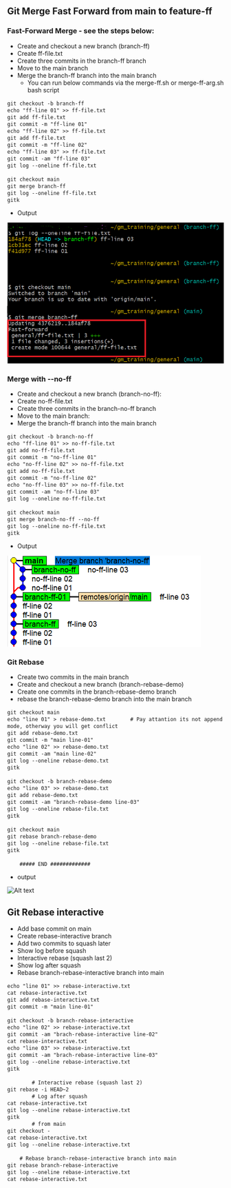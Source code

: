 ## Git Merge Fast Forward from main to feature-ff

### Fast-Forward Merge - see the steps below:
  - Create and checkout a new branch (branch-ff)
  - Create ff-file.txt
  - Create three commits in the branch-ff branch
  - Move to the main branch
  - Merge the branch-ff branch into the main branch
    - You can run below commands via the merge-ff.sh or merge-ff-arg.sh bash script
 
    
```
git checkout -b branch-ff
echo "ff-line 01" >> ff-file.txt
git add ff-file.txt
git commit -m "ff-line 01"
echo "ff-line 02" >> ff-file.txt
git add ff-file.txt
git commit -m "ff-line 02"
echo "ff-line 03" >> ff-file.txt
git commit -am "ff-line 03"
git log --oneline ff-file.txt

git checkout main
git merge branch-ff
git log --oneline ff-file.txt
gitk
```
- Output
  
![Alt text](pic-gh-ff-merge.png) 


### Merge with --no-ff
- Create and checkout a new branch (branch-no-ff):
- Create no-ff-file.txt
- Create three commits in the branch-no-ff branch
- Move to the main branch:
- Merge the branch-ff branch into the main branch

```
git checkout -b branch-no-ff
echo "ff-line 01" >> no-ff-file.txt
git add no-ff-file.txt
git commit -m "no-ff-line 01"
echo "no-ff-line 02" >> no-ff-file.txt
git add no-ff-file.txt
git commit -m "no-ff-line 02"
echo "no-ff-line 03" >> no-ff-file.txt
git commit -am "no-ff-line 03"
git log --oneline no-ff-file.txt

git checkout main
git merge branch-no-ff --no-ff
git log --oneline no-ff-file.txt
gitk

```

- Output
  
![Alt text](pic-gh-no-ff-merge.png) 


### Git Rebase

- Create two commits in the main branch
- Create and checkout a new branch (branch-rebase-demo)
- Create one commits in the branch-rebase-demo branch
- rebase the branch-rebase-demo branch into the main branch

```
git checkout main
echo "line 01" > rebase-demo.txt		# Pay attantion its not append mode, otherway you will get conflict 
git add rebase-demo.txt
git commit -m "main line-01"
echo "line 02" >> rebase-demo.txt
git commit -am "main line-02"
git log --oneline rebase-demo.txt
gitk

git checkout -b branch-rebase-demo
echo "line 03" >> rebase-demo.txt
git add rebase-demo.txt
git commit -am "branch-rebase-demo line-03"
git log --oneline rebase-file.txt
gitk

git checkout main
git rebase branch-rebase-demo
git log --oneline rebase-file.txt
gitk

	##### END #############
```
- output

![Alt text](pic-gh-rebase.png) 



## Git Rebase interactive

- Add base commit on main
- Create rebase-interactive branch
- Add two commits to squash later
- Show log before squash
- Interactive rebase (squash last 2)
- Show log after squash
- Rebase branch-rebase-interactive branch into main
  
```
echo "line 01" >> rebase-interactive.txt
cat rebase-interactive.txt
git add rebase-interactive.txt
git commit -m "main line-01"

git checkout -b branch-rebase-interactive
echo "line 02" >> rebase-interactive.txt
git commit -am "brach-rebase-interactive line-02"
cat rebase-interactive.txt
echo "line 03" >> rebase-interactive.txt
git commit -am "brach-rebase-interactive line-03"
git log --oneline rebase-interactive.txt
gitk

		# Interactive rebase (squash last 2)
git rebase -i HEAD~2
		# Log after squash
cat rebase-interactive.txt
git log --oneline rebase-interactive.txt
gitk
		# from main
git checkout -
cat rebase-interactive.txt
git log --oneline rebase-interactive.txt

	# Rebase branch-rebase-interactive branch into main
git rebase branch-rebase-interactive
git log --oneline rebase-interactive.txt
cat rebase-interactive.txt

```




